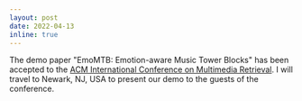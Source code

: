```yaml
---
layout: post
date: 2022-04-13
inline: true
---
```


The demo paper "EmoMTB: Emotion-aware Music Tower Blocks" has been accepted to the [ACM International Conference on Multimedia Retrieval](https://dl.acm.org/doi/proceedings/10.1145/3512527). I will travel to Newark, NJ, USA to present our demo to the guests of the conference.

